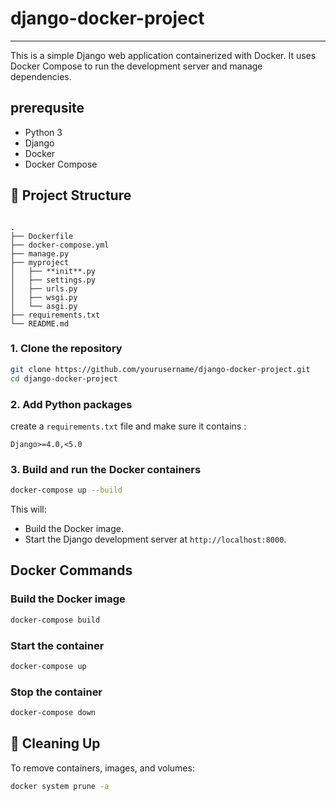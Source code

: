 # django-docker-project
---


This is a simple Django web application containerized with Docker. It uses Docker Compose to run the development server and manage dependencies.

## prerequsite

- Python 3
- Django
- Docker
- Docker Compose

## 📁 Project Structure

```

.
├── Dockerfile
├── docker-compose.yml
├── manage.py
├── myproject
│   ├── **init**.py
│   ├── settings.py
│   ├── urls.py
│   ├── wsgi.py
│   └── asgi.py
├── requirements.txt
└── README.md

````

### 1. Clone the repository

```bash
git clone https://github.com/yourusername/django-docker-project.git
cd django-docker-project
````

### 2. Add Python packages

create a `requirements.txt` file and make sure it contains :

```
Django>=4.0,<5.0
```


### 3. Build and run the Docker containers

```bash
docker-compose up --build
```

This will:

* Build the Docker image.
* Start the Django development server at `http://localhost:8000`.


##  Docker Commands

### Build the Docker image

```bash
docker-compose build
```

### Start the container

```bash
docker-compose up
```

### Stop the container

```bash
docker-compose down
```

## 🧹 Cleaning Up

To remove containers, images, and volumes:

```bash
docker system prune -a
```


